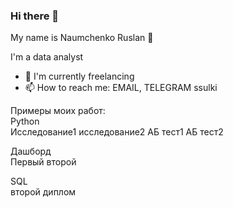 ### Hi there 👋

My name is Naumchenko Ruslan 🙋

I'm a data analyst

- 🔭 I'm currently freelancing
- 📫 How to reach me: EMAIL, TELEGRAM ssulki

Примеры моих работ:  
Python    
Исследование1 исследование2 
АБ тест1  АБ тест2

Дашборд  
Первый второй  

SQL  
второй диплом  


